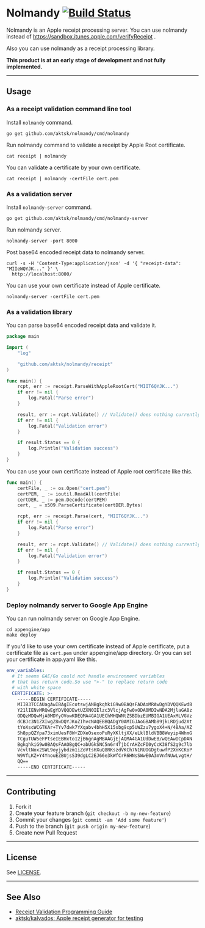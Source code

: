 # Nolmandy [![Build Status](https://travis-ci.org/aktsk/nolmandy.svg?branch=master)](https://travis-ci.org/aktsk/nolmandy)

Nolmandy is an Apple receipt processing server. You can use nolmandy instead of https://sandbox.itunes.apple.com/verifyReceipt .

Also you can use nolmandy as a receipt processing library.

**This product is at an early stage of development and not fully implemented.**

----

## Usage

### As a receipt validation command line tool

Install `nolmandy` command.

```
go get github.com/aktsk/nolmandy/cmd/nolmandy
```

Run nolmandy command to validate a receipt by Apple Root certificate.

```
cat receipt | nolmandy
```

You can validate a certificate by your own certificate.

```
cat receipt | nolmandy -certFile cert.pem
```


### As a validation server

Install `nolmandy-server` command.

```
go get github.com/aktsk/nolmandy/cmd/nolmandy-server
```

Run nolmandy server.

```
nolmandy-server -port 8000
```

Post base64 encoded receipt data to nolmandy server.

```
curl -s -H 'Content-Type:application/json' -d '{ "receipt-data": "MIIeWQYJK..." }' \
  http://localhost:8000/
```

You can use your own certificate instead of Apple certificate.

```
nolmandy-server -certFile cert.pem
```

### As a validation library

You can parse base64 encoded receipt data and validate it.

```go
package main

import (
	"log"

	"github.com/aktsk/nolmandy/receipt"
)

func main() {
	rcpt, err := receipt.ParseWithAppleRootCert("MIIT6QYJK...")
	if err != nil {
		log.Fatal("Parse error")
	}

	result, err := rcpt.Validate() // Validate() does nothing currently ...
	if err != nil {
		log.Fatal("Validation error")
	}

	if result.Status == 0 {
		log.Println("Validation success")
	}
}
```

You can use your own certificate instead of Apple root certificate like this.

```go
func main() {
	certFile, _ := os.Open("cert.pem")
	certPEM, _ := ioutil.ReadAll(certFile)
	certDER, _ := pem.Decode(certPEM)
	cert, _ = x509.ParseCertificate(certDER.Bytes)

	rcpt, err := receipt.Parse(cert, "MIIT6QYJK...")
	if err != nil {
		log.Fatal("Parse error")
	}

	result, err := rcpt.Validate() // Validate() does nothing currently ...
	if err != nil {
		log.Fatal("Validation error")
	}

	if result.Status == 0 {
		log.Println("Validation success")
	}
}
```

### Deploy nolmandy server to Google App Engine

You can run nolmandy server on Google App Engine.

```
cd appengine/app
make deploy
```

If you'd like to use your own certificate instead of Apple certificate, put a certificate file as `cert.pem` under appengine/app directory. Or you can set your certificate in app.yaml like this.

```yaml
env_variables:
  # It seems GAE/Go could not handle environment variables
  # that has return code.So use ">-" to replace return code
  # with white space
  CERTIFICATE: >-
    -----BEGIN CERTIFICATE-----
    MIIB3TCCAUagAwIBAgIEcotswjANBgkqhkiG9w0BAQsFADAoMRAwDgYDVQQKEwdB
    Y21lIENvMRQwEgYDVQQDEwtUZXN0IElzc3VlcjAgFw0xODA0MDIwNDA2MjlaGA8z
    ODQzMDQwMjA0MDYyOVowKDEQMA4GA1UEChMHQWNtZSBDbzEUMBIGA1UEAxMLVGVz
    dCBJc3N1ZXIwgZ8wDQYJKoZIhvcNAQEBBQADgY0AMIGJAoGBAMb89jkLRDjud2Xt
    tYoXscWCGTKAr+TYv7dwk7YXqabv4bhH5X15sbg9cp5UWZzu7ygoX4+N/48Aa/AZ
    Sh8ppQZYpa73ximUesF8W+ZDXeOsexoPuRyXKltjXX/eLklBldVBB8Weyip4WhmG
    TCguTUW5eFPtseIEBHxto12jB6gnAgMBAAGjEjAQMA4GA1UdDwEB/wQEAwICpDAN
    BgkqhkiG9w0BAQsFAAOBgQC+abUGkSNC5n6r4TjbCrAHZcFI0yCcK38fS2g9c7lb
    VcvltNox2SWL9oyjybdzm1iZoVtsHXuQ8RKszdVKCh7N1RUOGDgtuwfP2XnKCKoP
    W9VfLKZ+Y4YnouEZBUjsS39dgLC2EJ66e3kWfCrR6HNsSWwE0A3mVnfNUwLvgtH/
    QQ==
    -----END CERTIFICATE-----
```

----

## Contributing

1. Fork it
2. Create your feature branch (`git checkout -b my-new-feature`)
3. Commit your changes (`git commit -am 'Add some feature'`)
4. Push to the branch (`git push origin my-new-feature`)
5. Create new Pull Request

----

## License

See [LICENSE](LICENSE).

----

## See Also

* [Receipt Validation Programming Guide](https://developer.apple.com/library/content/releasenotes/General/ValidateAppStoreReceipt/Introduction.html)
* [aktsk/kalvados: Apple receipt generator for testing](https://github.com/aktsk/kalvados)
